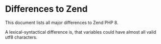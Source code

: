 # Differences to Zend
This document lists all major differences to Zend PHP 8.

A lexical-syntactical difference is, that variables could have almost all valid utf8 characters.